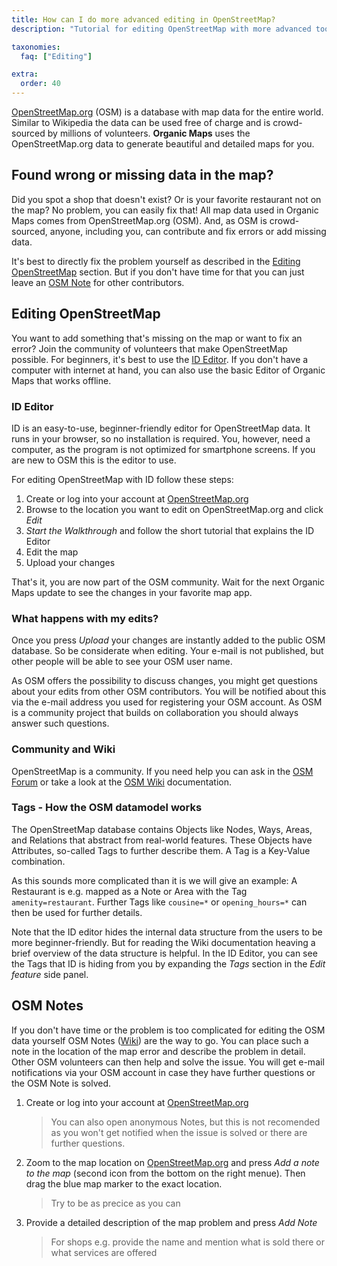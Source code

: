 ```yaml
---
title: How can I do more advanced editing in OpenStreetMap?
description: "Tutorial for editing OpenStreetMap with more advanced tools like ID"

taxonomies:
  faq: ["Editing"]

extra:
  order: 40
---
```


[OpenStreetMap.org](https://www.openstreetmap.org) (OSM) is a database with map data for the entire world. Similar to Wikipedia the data can be used free of charge and is crowd-sourced by millions of volunteers.
**Organic Maps** uses the OpenStreetMap.org data to generate beautiful and detailed maps for you. 

## Found wrong or missing data in the map?

Did you spot a shop that doesn't exist? Or is your favorite restaurant not on the map? No problem, you can easily fix that! All map data used in Organic Maps comes from OpenStreetMap.org (OSM). And, as OSM is crowd-sourced, anyone, including you, can contribute and fix errors or add missing data. 

It's best to directly fix the problem yourself as described in the [Editing OpenStreetMap](#editing-openstreetmap) section. But if you don't have time for that you can just leave an [OSM Note](#osm-notes) for other contributors.

## Editing OpenStreetMap

You want to add something that's missing on the map or want to fix an error? Join the community of volunteers that make OpenStreetMap possible. For beginners, it's best to use the [ID Editor](#id-editor). If you don't have a computer with internet at hand, you can also use the basic Editor of Organic Maps that works offline.

### ID Editor

ID is an easy-to-use, beginner-friendly editor for OpenStreetMap data. It runs in your browser, so no installation is required. You, however, need a computer, as the program is not optimized for smartphone screens. If you are new to OSM this is the editor to use.

For editing OpenStreetMap with ID follow these steps:

1. Create or log into your account at [OpenStreetMap.org](https://www.openstreetmap.org)
2.  Browse to the location you want to edit on OpenStreetMap.org and click *Edit*
3. *Start the Walkthrough* and follow the short tutorial that explains the ID Editor
4. Edit the map
5. Upload your changes

That's it, you are now part of the OSM community. Wait for the next Organic Maps update to see the changes in your favorite map app.

### What happens with my edits?
Once you press *Upload* your changes are instantly added to the public OSM database. So be considerate when editing. Your e-mail is not published, but other people will be able to see your OSM user name. 

As OSM offers the possibility to discuss changes, you might get questions about your edits from other OSM contributors. You will be notified about this via the e-mail address you used for registering your OSM account. As OSM is a community project that builds on collaboration you should always answer such questions.

### Community and Wiki

OpenStreetMap is a community. If you need help you can ask in the [OSM Forum](https://community.openstreetmap.org/) or take a look at the [OSM Wiki](https://wiki.openstreetmap.org/) documentation.

### Tags - How the OSM datamodel works

The OpenStreetMap database contains Objects like Nodes, Ways, Areas, and Relations that abstract from real-world features. These Objects have Attributes, so-called Tags to further describe them. A Tag is a Key-Value combination. 

As this sounds more complicated than it is we will give an example:
A Restaurant is e.g. mapped as a Note or Area with the Tag ``` amenity=restaurant```. Further Tags like ```cousine=*``` or ```opening_hours=*``` can then be used for further details.


Note that the ID editor hides the internal data structure from the users to be more beginner-friendly. But for reading the Wiki documentation heaving a brief overview of the data structure is helpful.
In the ID Editor, you can see the Tags that ID is hiding from you by expanding the *Tags* section in the *Edit feature* side panel.

## OSM Notes
If you don't have time or the problem is too complicated for editing the OSM data yourself OSM Notes ([Wiki](https://wiki.openstreetmap.org/wiki/Notes)) are the way to go. You can place such a note in the location of the map error and describe the problem in detail. Other OSM volunteers can then help and solve the issue. You will get e-mail notifications via your OSM account in case they have further questions or the OSM Note is solved.

1. Create or log into your account at [OpenStreetMap.org](https://www.openstreetmap.org)
    > You can also open anonymous Notes, but this is not recomended as you won't get notified when the issue is solved or there are further questions.


2. Zoom to the map location on [OpenStreetMap.org](https://www.openstreetmap.org) and press *Add a note to the map* (second icon from the bottom on the right menue). Then drag the blue map marker to the exact location.
    > Try to be as precice as you can 


3. Provide a detailed description of the map problem and press *Add Note* 
    > For shops e.g. provide the name and mention what is sold there or what services are offered
